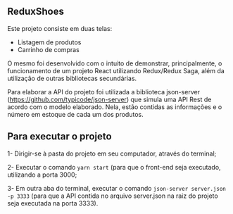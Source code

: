## ReduxShoes

Este projeto consiste em duas telas:
- Listagem de produtos
- Carrinho de compras

O mesmo foi desenvolvido com o intuito de demonstrar, principalmente, o funcionamento de um projeto React utilizando Redux/Redux Saga, além da utilização de outras bibliotecas secundárias.

Para elaborar a API do projeto foi utilizada a biblioteca json-server (https://github.com/typicode/json-server) que simula uma API Rest de acordo com o modelo elaborado. Nela, estão contidas as informações e o número em estoque de cada um dos produtos.

## Para executar o projeto

1- Dirigir-se à pasta do projeto em seu computador, através do terminal;

2- Executar o comando `yarn start` (para que o front-end seja executado, utilizando a porta 3000;

3- Em outra aba do terminal, executar o comando `json-server server.json -p 3333` (para que a API contida no arquivo server.json na raiz do projeto seja executada na porta 3333).
